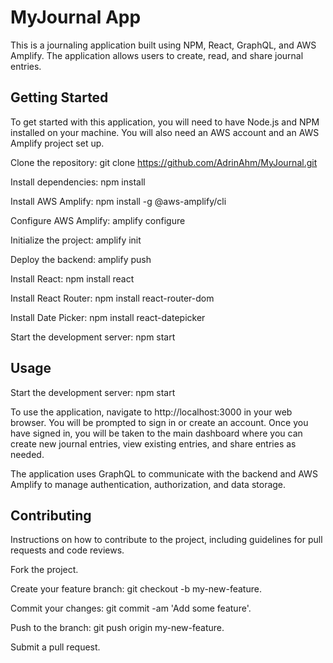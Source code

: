 # MyJournal App

This is a journaling application built using NPM, React, GraphQL, and AWS Amplify. The application allows users to create, read, and share journal entries.

## Getting Started

To get started with this application, you will need to have Node.js and NPM installed on your machine. You will also need an AWS account and an AWS Amplify project set up.

Clone the repository: git clone https://github.com/AdrinAhm/MyJournal.git

Install dependencies: npm install

Install AWS Amplify: npm install -g @aws-amplify/cli

Configure AWS Amplify: amplify configure

Initialize the project: amplify init

Deploy the backend: amplify push

Install React: npm install react

Install React Router: npm install react-router-dom

Install Date Picker: npm install react-datepicker

Start the development server: npm start




## Usage

Start the development server: npm start

To use the application, navigate to http://localhost:3000 in your web browser. You will be prompted to sign in or create an account. Once you have signed in, you will be taken to the main dashboard where you can create new journal entries, view existing entries, and share entries as needed.

The application uses GraphQL to communicate with the backend and AWS Amplify to manage authentication, authorization, and data storage.

## Contributing
Instructions on how to contribute to the project, including guidelines for pull requests and code reviews.

Fork the project.

Create your feature branch: git checkout -b my-new-feature.

Commit your changes: git commit -am 'Add some feature'.

Push to the branch: git push origin my-new-feature.

Submit a pull request.
